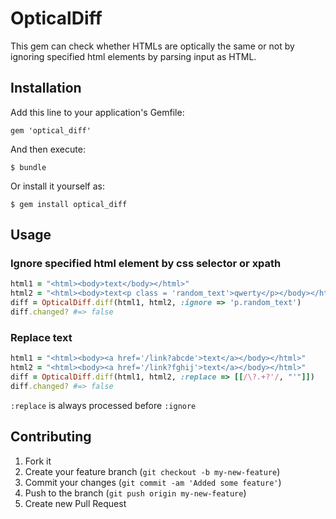 # OpticalDiff

This gem can check whether HTMLs are optically the same or not by ignoring specified html elements by parsing input as HTML.

## Installation

Add this line to your application's Gemfile:

    gem 'optical_diff'

And then execute:

    $ bundle

Or install it yourself as:

    $ gem install optical_diff

## Usage

### Ignore specified html element by css selector or xpath

```ruby
html1 = "<html><body>text</body></html>"
html2 = "<html><body>text<p class = 'random_text'>qwerty</p></body></html>"
diff = OpticalDiff.diff(html1, html2, :ignore => 'p.random_text')
diff.changed? #=> false
```

### Replace text

```ruby
html1 = "<html><body><a href='/link?abcde'>text</a></body></html>"
html2 = "<html><body><a href='/link?fghij'>text</a></body></html>"
diff = OpticalDiff.diff(html1, html2, :replace => [[/\?.+?'/, "'"]])
diff.changed? #=> false
```

``:replace`` is always processed before ``:ignore``

## Contributing

1. Fork it
2. Create your feature branch (`git checkout -b my-new-feature`)
3. Commit your changes (`git commit -am 'Added some feature'`)
4. Push to the branch (`git push origin my-new-feature`)
5. Create new Pull Request
